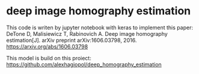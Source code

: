 # deep image homography estimation
This code is writen by jupyter notebook with keras to implement this paper:
DeTone D, Malisiewicz T, Rabinovich A. Deep image homography estimation[J]. arXiv preprint arXiv:1606.03798, 2016.
https://arxiv.org/abs/1606.03798

This model is build on this proiect:  https://github.com/alexhagiopol/deep_homography_estimation
